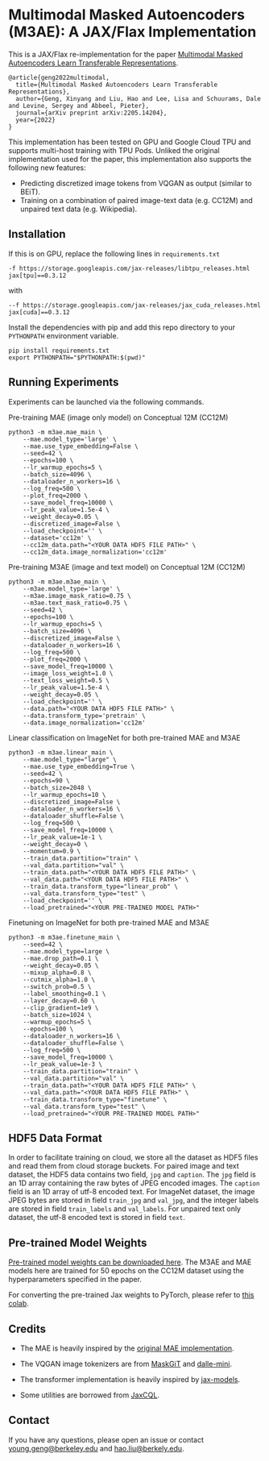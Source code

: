 # Multimodal Masked Autoencoders (M3AE): A JAX/Flax Implementation

This is a JAX/Flax re-implementation for the paper [Multimodal Masked Autoencoders Learn Transferable Representations](https://arxiv.org/abs/2205.14204).

```
@article{geng2022multimodal,
  title={Multimodal Masked Autoencoders Learn Transferable Representations},
  author={Geng, Xinyang and Liu, Hao and Lee, Lisa and Schuurams, Dale and Levine, Sergey and Abbeel, Pieter},
  journal={arXiv preprint arXiv:2205.14204},
  year={2022}
}
```

This implementation has been tested on GPU and Google Cloud TPU and supports multi-host training with TPU Pods.
Unliked the original implementation used for the paper, this implementation also supports the following new
features:
* Predicting discretized image tokens from VQGAN as output (similar to BEiT).
* Training on a combination of paired image-text data (e.g. CC12M) and unpaired text data (e.g. Wikipedia).

## Installation
If this is on GPU, replace the following lines in `requirements.txt`
```
-f https://storage.googleapis.com/jax-releases/libtpu_releases.html
jax[tpu]==0.3.12
```
with
```
--f https://storage.googleapis.com/jax-releases/jax_cuda_releases.html
jax[cuda]==0.3.12
```
Install the dependencies with pip and add this repo directory to your `PYTHONPATH` environment variable.
```
pip install requirements.txt
export PYTHONPATH="$PYTHONPATH:$(pwd)"
```


## Running Experiments
Experiments can be launched via the following commands.

Pre-training MAE (image only model) on Conceptual 12M (CC12M)
```
python3 -m m3ae.mae_main \
    --mae.model_type='large' \
    --mae.use_type_embedding=False \
    --seed=42 \
    --epochs=100 \
    --lr_warmup_epochs=5 \
    --batch_size=4096 \
    --dataloader_n_workers=16 \
    --log_freq=500 \
    --plot_freq=2000 \
    --save_model_freq=10000 \
    --lr_peak_value=1.5e-4 \
    --weight_decay=0.05 \
    --discretized_image=False \
    --load_checkpoint='' \
    --dataset='cc12m' \
    --cc12m_data.path="<YOUR DATA HDF5 FILE PATH>" \
    --cc12m_data.image_normalization='cc12m'
```

Pre-training M3AE (image and text model) on Conceptual 12M (CC12M)
```
python3 -m m3ae.m3ae_main \
    --m3ae.model_type='large' \
    --m3ae.image_mask_ratio=0.75 \
    --m3ae.text_mask_ratio=0.75 \
    --seed=42 \
    --epochs=100 \
    --lr_warmup_epochs=5 \
    --batch_size=4096 \
    --discretized_image=False \
    --dataloader_n_workers=16 \
    --log_freq=500 \
    --plot_freq=2000 \
    --save_model_freq=10000 \
    --image_loss_weight=1.0 \
    --text_loss_weight=0.5 \
    --lr_peak_value=1.5e-4 \
    --weight_decay=0.05 \
    --load_checkpoint='' \
    --data.path="<YOUR DATA HDF5 FILE PATH>" \
    --data.transform_type='pretrain' \
    --data.image_normalization='cc12m'
```

Linear classification on ImageNet for both pre-trained MAE and M3AE
```
python3 -m m3ae.linear_main \
    --mae.model_type="large" \
    --mae.use_type_embedding=True \
    --seed=42 \
    --epochs=90 \
    --batch_size=2048 \
    --lr_warmup_epochs=10 \
    --discretized_image=False \
    --dataloader_n_workers=16 \
    --dataloader_shuffle=False \
    --log_freq=500 \
    --save_model_freq=10000 \
    --lr_peak_value=1e-1 \
    --weight_decay=0 \
    --momentum=0.9 \
    --train_data.partition="train" \
    --val_data.partition="val" \
    --train_data.path="<YOUR DATA HDF5 FILE PATH>" \
    --val_data.path="<YOUR DATA HDF5 FILE PATH>" \
    --train_data.transform_type="linear_prob" \
    --val_data.transform_type="test" \
    --load_checkpoint='' \
    --load_pretrained="<YOUR PRE-TRAINED MODEL PATH>"
```

Finetuning on ImageNet for both pre-trained MAE and M3AE
```
python3 -m m3ae.finetune_main \
    --seed=42 \
    --mae.model_type=large \
    --mae.drop_path=0.1 \
    --weight_decay=0.05 \
    --mixup_alpha=0.8 \
    --cutmix_alpha=1.0 \
    --switch_prob=0.5 \
    --label_smoothing=0.1 \
    --layer_decay=0.60 \
    --clip_gradient=1e9 \
    --batch_size=1024 \
    --warmup_epochs=5 \
    --epochs=100 \
    --dataloader_n_workers=16 \
    --dataloader_shuffle=False \
    --log_freq=500 \
    --save_model_freq=10000 \
    --lr_peak_value=1e-3 \
    --train_data.partition="train" \
    --val_data.partition="val" \
    --train_data.path="<YOUR DATA HDF5 FILE PATH>" \
    --val_data.path="<YOUR DATA HDF5 FILE PATH>" \
    --train_data.transform_type="finetune" \
    --val_data.transform_type="test" \
    --load_pretrained="<YOUR PRE-TRAINED MODEL PATH>"
```

## HDF5 Data Format
In order to facilitate training on cloud, we store all the dataset
as HDF5 files and read them from cloud storage buckets. For paired image and text
dataset, the HDF5 data contains two field, `jpg` and `caption`. The `jpg` field
is an 1D array containing the raw bytes of JPEG encoded images. The `caption`
field is an 1D array of utf-8 encoded text. For ImageNet dataset, the image JPEG
bytes are stored in field `train_jpg` and `val_jpg`, and the integer labels are
stored in field `train_labels` and `val_labels`. For unpaired text only dataset,
the utf-8 encoded text is stored in field `text`.

## Pre-trained Model Weights
[Pre-trained model weights can be downloaded here](https://www.dropbox.com/scl/fo/hnw0qtdfntl9mxls2xb8g/h?rlkey=vyzg1fm71prznifv6ijjy4t6m&dl=0).
The M3AE and MAE models here are trained for 50 epochs on the CC12M dataset using
the hyperparameters specified in the paper.

For converting the pre-trained Jax weights to PyTorch, please refer to [this colab](https://colab.research.google.com/drive/10r0xpzSIEDVF2IPP6CmvTQdM_aR3IHPZ?usp=sharing).


## Credits
* The MAE is heavily inspired by the [original MAE implementation](https://github.com/facebookresearch/mae).

* The VQGAN image tokenizers are from [MaskGiT](https://github.com/google-research/maskgit)
and [dalle-mini](https://huggingface.co/dalle-mini/vqgan_imagenet_f16_16384).

* The transformer implementation is heavily inspired by [jax-models](https://github.com/DarshanDeshpande/jax-models).

* Some utilities are borrowed from [JaxCQL](https://github.com/young-geng/JaxCQL).

## Contact
If you have any questions, please open an issue or contact young.geng@berkeley.edu and hao.liu@berkely.edu.
